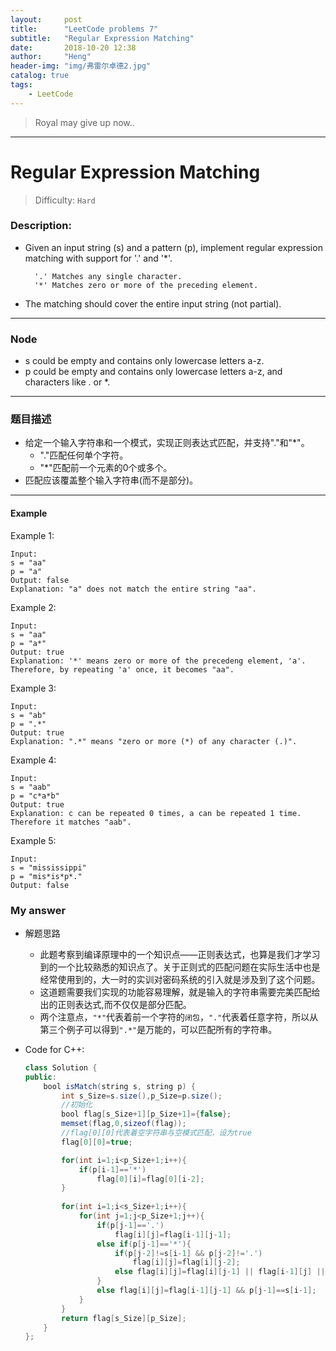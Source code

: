 ```yaml
---
layout:     post
title:      "LeetCode problems 7"
subtitle:   "Regular Expression Matching"
date:       2018-10-20 12:38
author:     "Heng"
header-img: "img/弗雷尔卓德2.jpg"
catalog: true
tags:
    - LeetCode
---
```


>Royal may give up now..

---

# Regular Expression Matching   

>Difficulty: `Hard`

### Description:


- Given an input string (s) and a pattern (p), implement regular expression matching with support for '.' and '*'.

        '.' Matches any single character.
        '*' Matches zero or more of the preceding element.

- The matching should cover the entire input string (not partial).

----


### Node

- s could be empty and contains only lowercase letters a-z.
- p could be empty and contains only lowercase letters a-z, and characters like . or *.

---

### 题目描述

- 给定一个输入字符串和一个模式，实现正则表达式匹配，并支持"."和"*"。
    - "."匹配任何单个字符。
    - "*"匹配前一个元素的0个或多个。
- 匹配应该覆盖整个输入字符串(而不是部分)。

---

#### Example

Example 1:

    Input:
    s = "aa"
    p = "a"
    Output: false
    Explanation: "a" does not match the entire string "aa".

Example 2:

    Input:
    s = "aa"
    p = "a*"
    Output: true
    Explanation: '*' means zero or more of the precedeng element, 'a'. Therefore, by repeating 'a' once, it becomes "aa".

Example 3:

    Input:
    s = "ab"
    p = ".*"
    Output: true
    Explanation: ".*" means "zero or more (*) of any character (.)".

Example 4:

    Input:
    s = "aab"
    p = "c*a*b"
    Output: true
    Explanation: c can be repeated 0 times, a can be repeated 1 time. Therefore it matches "aab".

Example 5:

    Input:
    s = "mississippi"
    p = "mis*is*p*."
    Output: false

### My answer

- 解题思路

    - 此题考察到编译原理中的一个知识点——正则表达式，也算是我们才学习到的一个比较熟悉的知识点了。关于正则式的匹配问题在实际生活中也是经常使用到的，大一时的实训对密码系统的引入就是涉及到了这个问题。
    - 这道题需要我们实现的功能容易理解，就是输入的字符串需要完美匹配给出的正则表达式,而不仅仅是部分匹配。
    - 两个注意点，`"*"`代表着前一个字符的`闭包`，`"."`代表着任意字符，所以从第三个例子可以得到`".*"`是万能的，可以匹配所有的字符串。

- Code for C++:

    ```java
    class Solution {
    public:
        bool isMatch(string s, string p) {
            int s_Size=s.size(),p_Size=p.size();
            //初始化
            bool flag[s_Size+1][p_Size+1]={false};
            memset(flag,0,sizeof(flag));
            //flag[0][0]代表着空字符串与空模式匹配，设为true
            flag[0][0]=true;

            for(int i=1;i<p_Size+1;i++){
                if(p[i-1]=='*')
                    flag[0][i]=flag[0][i-2];
            }
            
            for(int i=1;i<s_Size+1;i++){
                for(int j=1;j<p_Size+1;j++){
                    if(p[j-1]=='.')
                        flag[i][j]=flag[i-1][j-1];
                    else if(p[j-1]=='*'){
                        if(p[j-2]!=s[i-1] && p[j-2]!='.')
                            flag[i][j]=flag[i][j-2];
                        else flag[i][j]=flag[i][j-1] || flag[i-1][j] || flag[i][j-2];
                    }
                    else flag[i][j]=flag[i-1][j-1] && p[j-1]==s[i-1];
                }
            }
            return flag[s_Size][p_Size];
        }
    };
    ```
